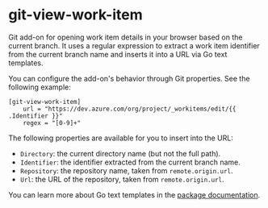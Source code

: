 # git-view-work-item

Git add-on for opening work item details in your browser based on the current branch.
It uses a regular expression to extract a work item identifier from the current branch name and inserts it into a URL via Go text templates.

You can configure the add-on's behavior through Git properties. See the following example:

```gitconfig
[git-view-work-item]
    url = "https://dev.azure.com/org/project/_workitems/edit/{{ .Identifier }}"
    regex = "[0-9]+"
```

The following properties are available for you to insert into the URL:

- `Directory`: the current directory name (but not the full path).
- `Identifier`: the identifier extracted from the current branch name.
- `Repository`: the repository name, taken from `remote.origin.url`.
- `Url`: the URL of the repository, taken from `remote.origin.url`.

You can learn more about Go text templates in the [package documentation][go-text-templates].

<!-- References -->
[go-text-templates]: https://pkg.go.dev/text/template
